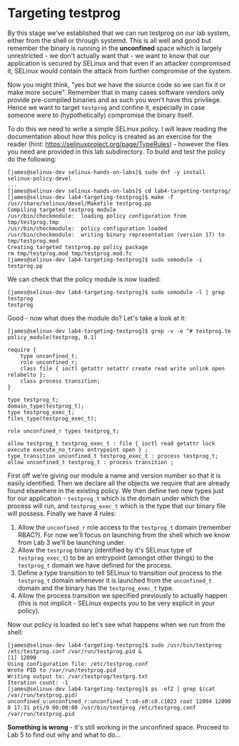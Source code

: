 # Targeting testprog

By this stage we've established that we can run testprog on our lab system, either from the shell or through systemd. This is all well and good but remember the binary is running in the **unconfined** space which is largely unrestricted - we don't actually want that - we want to know that our application is secured by SELinux and that even if an attacker compromised it, SELinux would contain the attack from further compromise of the system.

Now you might think, "yes but we have the source code so we can fix it or make more secure". Remember that in many cases software vendors only provide pre-compiled binaries and as such you won't have this privilege. Hence we want to target `testprog` and confine it, especially in case someone were to (hypothetically) compromise the binary itself.

To do this we need to write a simple SELinux policy. I will leave reading the documentation about how this policy is created as an exercise for the reader (hint: https://selinuxproject.org/page/TypeRules) - however the files you need are provided in this lab subdirectory. To build and test the policy do the following:

```
[james@selinux-dev selinux-hands-on-labs]$ sudo dnf -y install selinux-policy-devel
...
[james@selinux-dev selinux-hands-on-labs]$ cd lab4-targeting-testprog/
[james@selinux-dev lab4-targeting-testprog]$ make -f /usr/share/selinux/devel/Makefile testprog.pp
Compiling targeted testprog module
/usr/bin/checkmodule:  loading policy configuration from tmp/testprog.tmp
/usr/bin/checkmodule:  policy configuration loaded
/usr/bin/checkmodule:  writing binary representation (version 17) to tmp/testprog.mod
Creating targeted testprog.pp policy package
rm tmp/testprog.mod tmp/testprog.mod.fc
[james@selinux-dev lab4-targeting-testprog]$ sudo semodule -i testprog.pp
```

We can check that the policy module is now loaded:

```
[james@selinux-dev lab4-targeting-testprog]$ sudo semodule -l | grep testprog
testprog
```

Good - now what does the module do? Let's take a look at it:

```
[james@selinux-dev lab4-targeting-testprog]$ grep -v -e ^# testprog.te
policy_module(testprog, 0.1)

require {
	type unconfined_t;
	role unconfined_r;
	class file { ioctl getattr setattr create read write unlink open relabelto };
	class process transition;
}

type testprog_t;
domain_type(testprog_t);
type testprog_exec_t;
files_type(testprog_exec_t);

role unconfined_r types testprog_t;

allow testprog_t testprog_exec_t : file { ioctl read getattr lock execute execute_no_trans entrypoint open } ;
type_transition unconfined_t testprog_exec_t : process testprog_t;
allow unconfined_t testprog_t : process transition ;
```

First off we're giving our module a name and version number so that it is easily identified. Then we declare all the objects we require that are already found elsewhere in the existing policy. We then define two new types just for our application - `testprog_t` which is the domain under which the process will run, and `testprog_exec_t` which is the type that our binary file will possess. Finally we have 4 rules:

1. Allow the `unconfined_r` role access to the `testprog_t` domain (remember RBAC?). For now we'll focus on launching from the shell which we know from Lab 3 we'll be launching under.
2. Allow the `testprog` binary (identified by it's SELinux type of `testprog_exec_t`) to be an entrypoint (amongst other things) to the `testprog_t` domain we have defined for the process.
3. Define a type transition to tell SELinux to transition out process to the `testprog_t` domain whenever it is launched from the `unconfined_t` domain and the binary has the `testprog_exec_t` type.
4. Allow the process transition we specified previously to actually happen (this is not implicit - SELinux expects you to be very explicit in your policy).

Now our policy is loaded so let's see what happens when we run from the shell:

```
[james@selinux-dev lab4-targeting-testprog]$ sudo /usr/bin/testprog /etc/testprog.conf /var/run/testprog.pid &
[1] 12090
Using configuration file: /etc/testprog.conf
Wrote PID to /var/run/testprog.pid
Writing output to: /var/testprog/testprg.txt
Iteration count: -1
[james@selinux-dev lab4-targeting-testprog]$ ps -efZ | grep $(cat /var/run/testprog.pid)
unconfined_u:unconfined_r:unconfined_t:s0-s0:c0.c1023 root 12094 12090  0 17:31 pts/0 00:00:00 /usr/bin/testprog /etc/testprog.conf /var/run/testprog.pid
```

**Something is wrong** - it's still working in the unconfined space. Proceed to Lab 5 to find out why and what to do...


